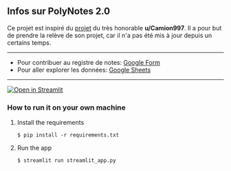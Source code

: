## Infos sur PolyNotes 2.0

Ce projet est inspiré du 
[projet](https://docs.google.com/spreadsheets/d/1waI3NYgmy_oPJmx49hr5VjXat5jjmP6rcM8vHtzc73w/edit?gid=0#gid=0) 
du très honorable **u/Camion997**. Il a pour but de prendre la relève de son projet, car il n'a pas été
mis à jour depuis un certains temps.

---

* Pour contribuer au registre de notes: [Google Form](https://docs.google.com/forms/d/e/1FAIpQLSeq0mzVsHSnFjtHvvJbmBOA2-SiFuXF2hggwZl3Ia99VuTaZw/viewform?usp=pp_url&entry.1761690987=COURS1+-+MOYENNE1%0ACOURS2+-+MOYENNE2%0ACOURS3+-+MOYENNE3)
* Pour aller explorer les données: [Google Sheets](https://docs.google.com/spreadsheets/d/1ILE5D97Ea0444sMdJCCgDsLRrD8aFfEBBIUMot9CaKM/edit?usp=sharing)

---

[![Open in Streamlit](https://static.streamlit.io/badges/streamlit_badge_black_white.svg)](https://blank-app-template.streamlit.app/)

### How to run it on your own machine

1. Install the requirements

   ```
   $ pip install -r requirements.txt
   ```

2. Run the app

   ```
   $ streamlit run streamlit_app.py
   ```
